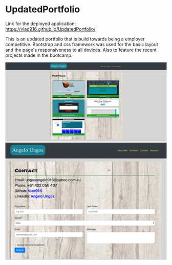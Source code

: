 # UpdatedPortfolio

Link for the deployed application: https://vlad916.github.io/UpdatedPortfolio/

This is an updated portfolio that is build towards being a employer competitive. Bootstrap and css framework
was used for the basic layout and the page's responsiveness to all devices. Also to feature the recent projects 
made in the bootcamp. 

<img src="assets/images/portfolio.png"> 

<img src="assets/images/contact.png"> 
